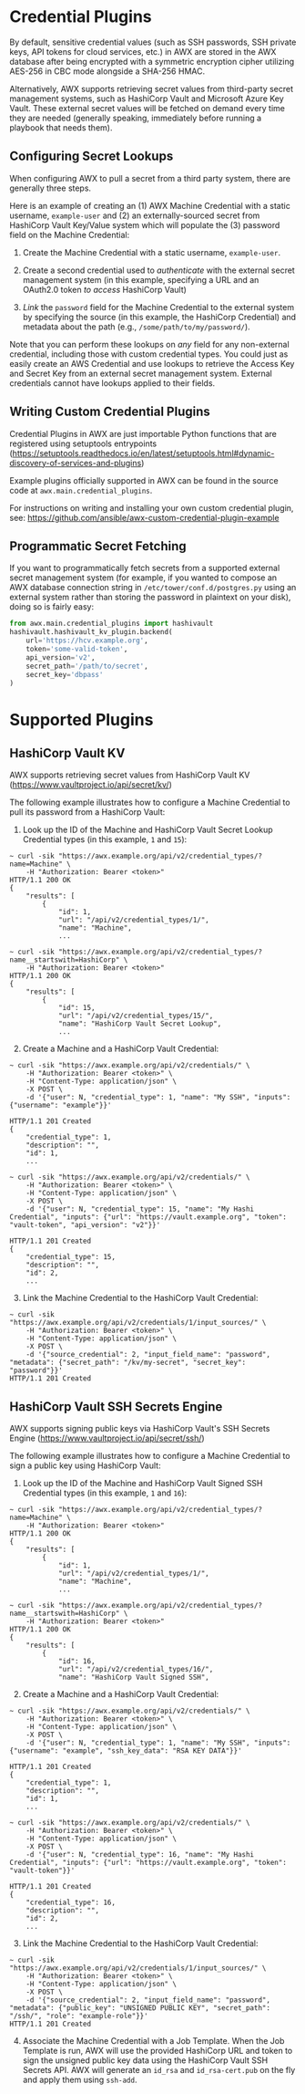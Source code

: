 Credential Plugins
==================

By default, sensitive credential values (such as SSH passwords, SSH private
keys, API tokens for cloud services, etc.) in AWX are stored in the AWX database
after being encrypted with a symmetric encryption cipher utilizing AES-256 in
CBC mode alongside a SHA-256 HMAC.

Alternatively, AWX supports retrieving secret values from third-party secret
management systems, such as HashiCorp Vault and Microsoft Azure Key Vault.
These external secret values will be fetched on demand every time they are
needed (generally speaking, immediately before running a playbook that needs
them).

Configuring Secret Lookups
--------------------------

When configuring AWX to pull a secret from a third party system, there are
generally three steps.

Here is an example of creating an (1) AWX Machine Credential with
a static username, `example-user` and (2) an externally-sourced secret from
HashiCorp Vault Key/Value system which will populate the (3) password field on
the Machine Credential:

1.  Create the Machine Credential with a static username, `example-user`.

2.  Create a second credential used to _authenticate_ with the external
    secret management system (in this example, specifying a URL and an
    OAuth2.0 token _to access_ HashiCorp Vault)

3.  _Link_ the `password` field for the Machine Credential to the external
    system by specifying the source (in this example, the HashiCorp Credential)
    and metadata about the path (e.g., `/some/path/to/my/password/`).

Note that you can perform these lookups on *any* field for any non-external
credential, including those with custom credential types. You could just as
easily create an AWS Credential and use lookups to retrieve the Access Key and
Secret Key from an external secret management system. External credentials
cannot have lookups applied to their fields.

Writing Custom Credential Plugins
---------------------------------

Credential Plugins in AWX are just importable Python functions that are
registered using setuptools entrypoints
(https://setuptools.readthedocs.io/en/latest/setuptools.html#dynamic-discovery-of-services-and-plugins)

Example plugins officially supported in AWX can be found in the source code at
`awx.main.credential_plugins`.

For instructions on writing and installing your own custom credential plugin, see: https://github.com/ansible/awx-custom-credential-plugin-example

Programmatic Secret Fetching
----------------------------
If you want to programmatically fetch secrets from a supported external secret
management system (for example, if you wanted to compose an AWX database connection
string in `/etc/tower/conf.d/postgres.py` using an external system rather than
storing the password in plaintext on your disk), doing so is fairly easy:

```python
from awx.main.credential_plugins import hashivault
hashivault.hashivault_kv_plugin.backend(
    url='https://hcv.example.org',
    token='some-valid-token',
    api_version='v2',
    secret_path='/path/to/secret',
    secret_key='dbpass'
)
```

Supported Plugins
=================

HashiCorp Vault KV
------------------

AWX supports retrieving secret values from HashiCorp Vault KV
(https://www.vaultproject.io/api/secret/kv/)

The following example illustrates how to configure a Machine Credential to pull
its password from a HashiCorp Vault:

1.  Look up the ID of the Machine and HashiCorp Vault Secret Lookup Credential
    types (in this example, `1` and `15`):

```shell
~ curl -sik "https://awx.example.org/api/v2/credential_types/?name=Machine" \
    -H "Authorization: Bearer <token>"
HTTP/1.1 200 OK
{
    "results": [
        {
            "id": 1,
            "url": "/api/v2/credential_types/1/",
            "name": "Machine",
            ...
```

```shell
~ curl -sik "https://awx.example.org/api/v2/credential_types/?name__startswith=HashiCorp" \
    -H "Authorization: Bearer <token>"
HTTP/1.1 200 OK
{
    "results": [
        {
            "id": 15,
            "url": "/api/v2/credential_types/15/",
            "name": "HashiCorp Vault Secret Lookup",
            ...
```

2.  Create a Machine and a HashiCorp Vault Credential:

```shell
~ curl -sik "https://awx.example.org/api/v2/credentials/" \
    -H "Authorization: Bearer <token>" \
    -H "Content-Type: application/json" \
    -X POST \
    -d '{"user": N, "credential_type": 1, "name": "My SSH", "inputs": {"username": "example"}}'

HTTP/1.1 201 Created
{
    "credential_type": 1,
    "description": "",
    "id": 1,
    ...
```

```shell
~ curl -sik "https://awx.example.org/api/v2/credentials/" \
    -H "Authorization: Bearer <token>" \
    -H "Content-Type: application/json" \
    -X POST \
    -d '{"user": N, "credential_type": 15, "name": "My Hashi Credential", "inputs": {"url": "https://vault.example.org", "token": "vault-token", "api_version": "v2"}}'

HTTP/1.1 201 Created
{
    "credential_type": 15,
    "description": "",
    "id": 2,
    ...
```

3.  Link the Machine Credential to the HashiCorp Vault Credential:

```shell
~ curl -sik "https://awx.example.org/api/v2/credentials/1/input_sources/" \
    -H "Authorization: Bearer <token>" \
    -H "Content-Type: application/json" \
    -X POST \
    -d '{"source_credential": 2, "input_field_name": "password", "metadata": {"secret_path": "/kv/my-secret", "secret_key": "password"}}'
HTTP/1.1 201 Created
```


HashiCorp Vault SSH Secrets Engine
----------------------------------

AWX supports signing public keys via HashiCorp Vault's SSH Secrets Engine
(https://www.vaultproject.io/api/secret/ssh/)

The following example illustrates how to configure a Machine Credential to sign
a public key using HashiCorp Vault:

1.  Look up the ID of the Machine and HashiCorp Vault Signed SSH Credential
    types (in this example, `1` and `16`):

```shell
~ curl -sik "https://awx.example.org/api/v2/credential_types/?name=Machine" \
    -H "Authorization: Bearer <token>"
HTTP/1.1 200 OK
{
    "results": [
        {
            "id": 1,
            "url": "/api/v2/credential_types/1/",
            "name": "Machine",
            ...
```

```shell
~ curl -sik "https://awx.example.org/api/v2/credential_types/?name__startswith=HashiCorp" \
    -H "Authorization: Bearer <token>"
HTTP/1.1 200 OK
{
    "results": [
        {
            "id": 16,
            "url": "/api/v2/credential_types/16/",
            "name": "HashiCorp Vault Signed SSH",
```

2.  Create a Machine and a HashiCorp Vault Credential:

```shell
~ curl -sik "https://awx.example.org/api/v2/credentials/" \
    -H "Authorization: Bearer <token>" \
    -H "Content-Type: application/json" \
    -X POST \
    -d '{"user": N, "credential_type": 1, "name": "My SSH", "inputs": {"username": "example", "ssh_key_data": "RSA KEY DATA"}}'

HTTP/1.1 201 Created
{
    "credential_type": 1,
    "description": "",
    "id": 1,
    ...
```

```shell
~ curl -sik "https://awx.example.org/api/v2/credentials/" \
    -H "Authorization: Bearer <token>" \
    -H "Content-Type: application/json" \
    -X POST \
    -d '{"user": N, "credential_type": 16, "name": "My Hashi Credential", "inputs": {"url": "https://vault.example.org", "token": "vault-token"}}'

HTTP/1.1 201 Created
{
    "credential_type": 16,
    "description": "",
    "id": 2,
    ...
```

3.  Link the Machine Credential to the HashiCorp Vault Credential:

```shell
~ curl -sik "https://awx.example.org/api/v2/credentials/1/input_sources/" \
    -H "Authorization: Bearer <token>" \
    -H "Content-Type: application/json" \
    -X POST \
    -d '{"source_credential": 2, "input_field_name": "password", "metadata": {"public_key": "UNSIGNED PUBLIC KEY", "secret_path": "/ssh/", "role": "example-role"}}'
HTTP/1.1 201 Created
```

4. Associate the Machine Credential with a Job Template.  When the Job Template
   is run, AWX will use the provided HashiCorp URL and token to sign the
   unsigned public key data using the HashiCorp Vault SSH Secrets API.
   AWX will generate an `id_rsa` and `id_rsa-cert.pub` on the fly and
   apply them using `ssh-add`.
